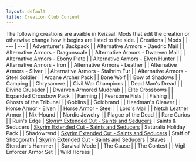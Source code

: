 ```yaml
---
layout: default
title: Creation Club Content
---
```


The following creations are avaible in Keizaal. Mods that edit the creation or otherwise change how it begins are listed to the side.
| Creations | Mods |
| --- | --- |
| Adventurer's Backpack |
| Alternative Armors - Daedric Mail |
| Alternative Armors - Dragonscale |
| Alternative Armors - Dwarven Mail |
| Alternative Armors - Ebony Plate |
| Alternative Armors - Elven Hunter |
| Alternative Armors - Iron |
| Alternative Armors - Leather |
| Alternative Armors - Silver |
| Alternative Armors - Stalhrim Fur |
| Alternative Armors - Steel Soldier |
| Arcane Archer Pack |
| Bone Wolf |
| Bow of Shadows |
| Camping |
| Chrysamere |
| Civil War Champions |
| Dead Man's Dread |
| Divine Crusader |
| Dwarven Armored Mudcrab |
| Elite Crossbows |
| Expanded Crossbow Pack |
| Farming |
| Fearsome Fists |
| Fishing |
| Ghosts of the Tribunal |
| Goblins |
| Goldbrand |
| Headman's Cleaver |
| Horse Armor - Elven |
| Horse Armor - Steel |
| Lord's Mail |
| Netch Leather Armor |
| Nix-Hound |
| Nordic Jewelry |
| Plague of the Dead |
| Rare Curios |
| Ruin's Edge | [Skyrim Extended Cut - Saints and Seducers](https://www.nexusmods.com/skyrimspecialedition/mods/72772)
| Saints & Seducers | [Skyrim Extended Cut - Saints and Seducers](https://www.nexusmods.com/skyrimspecialedition/mods/72772)
| Saturalia Holiday Pack |
| Shadowrend | [Skyrim Extended Cut - Saints and Seducers](https://www.nexusmods.com/skyrimspecialedition/mods/72772)
| Staff of Sheogorath | [Skyrim Extended Cut - Saints and Seducers](https://www.nexusmods.com/skyrimspecialedition/mods/72772)
| Staves |
| Stendarr's Hammer |
| Survival Mode |
| The Cause |
| The Contest |
| Vigil Enforcer Armor Set           |
| Wild Horses |
